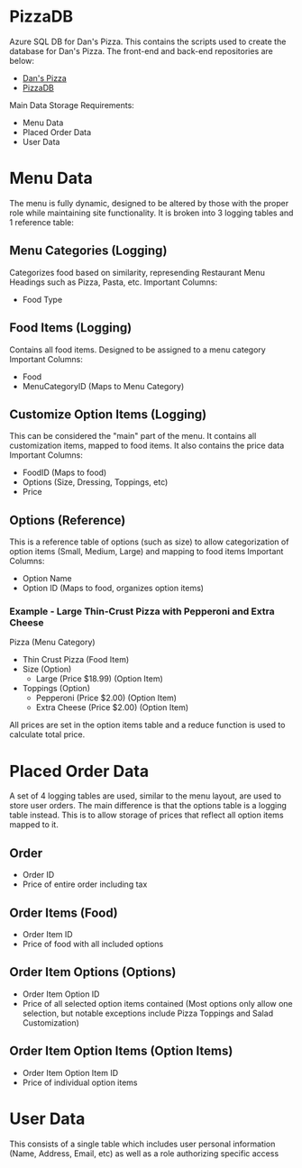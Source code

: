 # PizzaDB
Azure SQL DB for Dan's Pizza. This contains the scripts used to create the database for Dan's Pizza. The front-end and back-end repositories are below:
- [Dan's Pizza](https://github.com/dfischesser/danspizza)
- [PizzaDB](https://github.com/dfischesser/PizzaDB)

Main Data Storage Requirements:
- Menu Data
- Placed Order Data
- User Data

# Menu Data
The menu is fully dynamic, designed to be altered by those with the proper role while maintaining site functionality. It is broken into 3 logging tables and 1 reference table:

## Menu Categories (Logging)
Categorizes food based on similarity, represending Restaurant Menu Headings such as Pizza, Pasta, etc.
Important Columns:
- Food Type

## Food Items (Logging)
Contains all food items. Designed to be assigned to a menu category
Important Columns:
- Food
- MenuCategoryID (Maps to Menu Category)

## Customize Option Items (Logging)
This can be considered the "main" part of the menu. It contains all customization items, mapped to food items. It also contains the price data
Important Columns:
- FoodID (Maps to food)
- Options (Size, Dressing, Toppings, etc)
- Price

## Options (Reference)
This is a reference table of options (such as size) to allow categorization of option items (Small, Medium, Large) and mapping to food items
Important Columns:
- Option Name
- Option ID (Maps to food, organizes option items)


### Example - Large Thin-Crust Pizza with Pepperoni and Extra Cheese
Pizza (Menu Category) 
  - Thin Crust Pizza (Food Item)
  - Size (Option)
    - Large (Price $18.99) (Option Item)
  - Toppings (Option)
    - Pepperoni (Price $2.00) (Option Item)
    - Extra Cheese (Price $2.00) (Option Item)
   
All prices are set in the option items table and a reduce function is used to calculate total price.

# Placed Order Data
A set of 4 logging tables are used, similar to the menu layout, are used to store user orders. The main difference is that the options table is a logging table instead. 
This is to allow storage of prices that reflect all option items mapped to it. 
## Order
- Order ID
- Price of entire order including tax

## Order Items (Food)
- Order Item ID
- Price of food with all included options

## Order Item Options (Options)
- Order Item Option ID
- Price of all selected option items contained (Most options only allow one selection, but notable exceptions include Pizza Toppings and Salad Customization)

## Order Item Option Items (Option Items)
- Order Item Option Item ID
- Price of individual option items

# User Data
This consists of a single table which includes user personal information (Name, Address, Email, etc) as well as a role authorizing specific access
